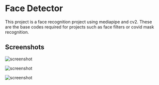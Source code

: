 # Face Detector

This project is a face recognition project using mediapipe and cv2. These are the base codes required for projects such as face filters or covid mask recognition.


## Screenshots

![screenshot](https://raw.github.com/baverkacar/face-detector/tree/main/screenshots/unknown-1.png?raw=true)

![screenshot](https://raw.github.com/baverkacar/face-detector/tree/main/screenshots/unknown-2.png?raw=true)

![screenshot](https://raw.github.com/baverkacar/face-detector/tree/main/screenshots/unknown.png?raw=true)
